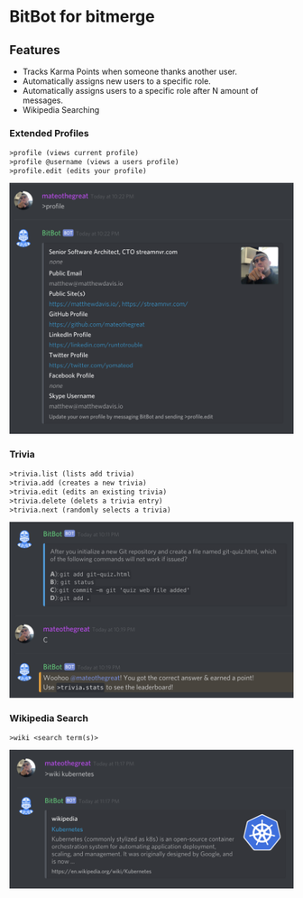 # BitBot for bitmerge

## Features

* Tracks Karma Points when someone thanks another user.
* Automatically assigns new users to a specific role.
* Automatically assigns users to a specific role after N amount of messages.
* Wikipedia Searching
### Extended Profiles
```
>profile (views current profile)
>profile @username (views a users profile)
>profile.edit (edits your profile)
```
![Profile](docs/images/screenshot-profile.png)

### Trivia
```
>trivia.list (lists add trivia)
>trivia.add (creates a new trivia)
>trivia.edit (edits an existing trivia)
>trivia.delete (delets a trivia entry)
>trivia.next (randomly selects a trivia)
```
![Trivia](docs/images/screenshot-trivia.png)

### Wikipedia Search
```
>wiki <search term(s)>
```
![Wikipedia Search](docs/images/screenshot-wiki.png)
